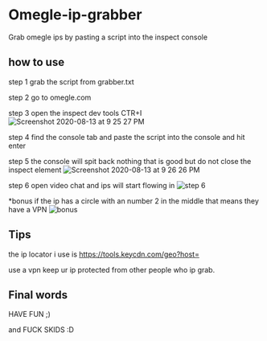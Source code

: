 # Omegle-ip-grabber
Grab omegle ips by pasting a script into the inspect console

## how to use 

step 1 
grab the script from grabber.txt

step 2 
go to omegle.com


step 3 
open the inspect dev tools CTR+I
![Screenshot 2020-08-13 at 9 25 27 PM](https://user-images.githubusercontent.com/67981768/90213785-89d7f880-ddab-11ea-9268-d39d48ffb706.png)


step 4
find the console tab and paste the script into the console and hit enter

step 5 
the console will spit back nothing that is good but do not close the inspect element 
![Screenshot 2020-08-13 at 9 26 26 PM](https://user-images.githubusercontent.com/67981768/90213836-a8d68a80-ddab-11ea-9647-42dd3789579b.png)


step 6 
open video chat and ips will start flowing in
![step 6 ](https://user-images.githubusercontent.com/67981768/90214415-3d8db800-ddad-11ea-8fc4-2ba7c9addf7b.png)


*bonus if the ip has a circle with an number 2 in the middle that means they have a VPN
![bonus](https://user-images.githubusercontent.com/67981768/90214366-1636eb00-ddad-11ea-8917-b9085a36128a.png)



## Tips
the ip locator i use is https://tools.keycdn.com/geo?host=

use a vpn keep ur ip protected from other people who ip grab.



## Final words

HAVE FUN ;)

and FUCK SKIDS :D





